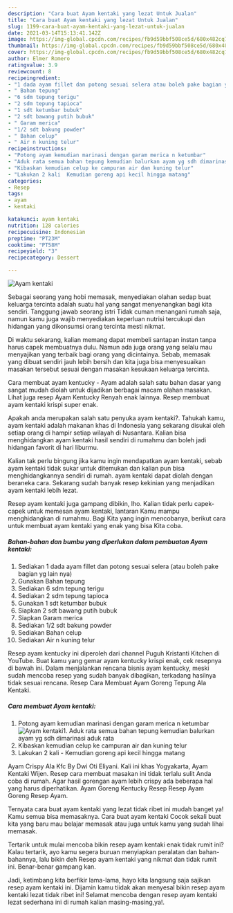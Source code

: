 ```yaml
---
description: "Cara buat Ayam kentaki yang lezat Untuk Jualan"
title: "Cara buat Ayam kentaki yang lezat Untuk Jualan"
slug: 1199-cara-buat-ayam-kentaki-yang-lezat-untuk-jualan
date: 2021-03-14T15:13:41.142Z
image: https://img-global.cpcdn.com/recipes/fb9d59bbf508ce5d/680x482cq70/ayam-kentaki-foto-resep-utama.jpg
thumbnail: https://img-global.cpcdn.com/recipes/fb9d59bbf508ce5d/680x482cq70/ayam-kentaki-foto-resep-utama.jpg
cover: https://img-global.cpcdn.com/recipes/fb9d59bbf508ce5d/680x482cq70/ayam-kentaki-foto-resep-utama.jpg
author: Elmer Romero
ratingvalue: 3.9
reviewcount: 8
recipeingredient:
- "1 dada ayam fillet dan potong sesuai selera atau boleh pake bagian yg lain nya"
- " Bahan tepung"
- "6 sdm tepung terigu"
- "2 sdm tepung tapioca"
- "1 sdt ketumbar bubuk"
- "2 sdt bawang putih bubuk"
- " Garam merica"
- "1/2 sdt bakung powder"
- " Bahan celup"
- " Air n kuning telur"
recipeinstructions:
- "Potong ayam kemudian marinasi dengan garam merica n ketumbar"
- "Aduk rata semua bahan tepung kemudian balurkan ayam yg sdh dimarinasi aduk rata"
- "Kibaskan kemudian celup ke campuran air dan kuning telur"
- "Lakukan 2 kali  Kemudian goreng api kecil hingga matang"
categories:
- Resep
tags:
- ayam
- kentaki

katakunci: ayam kentaki 
nutrition: 128 calories
recipecuisine: Indonesian
preptime: "PT23M"
cooktime: "PT58M"
recipeyield: "3"
recipecategory: Dessert

---
```



![Ayam kentaki](https://img-global.cpcdn.com/recipes/fb9d59bbf508ce5d/680x482cq70/ayam-kentaki-foto-resep-utama.jpg)

Sebagai seorang yang hobi memasak, menyediakan olahan sedap buat keluarga tercinta adalah suatu hal yang sangat menyenangkan bagi kita sendiri. Tanggung jawab seorang istri Tidak cuman menangani rumah saja, namun kamu juga wajib menyediakan keperluan nutrisi tercukupi dan hidangan yang dikonsumsi orang tercinta mesti nikmat.

Di waktu  sekarang, kalian memang dapat membeli santapan instan tanpa harus capek membuatnya dulu. Namun ada juga orang yang selalu mau menyajikan yang terbaik bagi orang yang dicintainya. Sebab, memasak yang dibuat sendiri jauh lebih bersih dan kita juga bisa menyesuaikan masakan tersebut sesuai dengan masakan kesukaan keluarga tercinta. 

Cara membuat ayam kentucky - Ayam adalah salah satu bahan dasar yang sangat mudah diolah untuk dijadikan berbagai macam olahan masakan. Lihat juga resep Ayam Kentucky Renyah enak lainnya. Resep membuat ayam kentaki krispi super enak.

Apakah anda merupakan salah satu penyuka ayam kentaki?. Tahukah kamu, ayam kentaki adalah makanan khas di Indonesia yang sekarang disukai oleh setiap orang di hampir setiap wilayah di Nusantara. Kalian bisa menghidangkan ayam kentaki hasil sendiri di rumahmu dan boleh jadi hidangan favorit di hari liburmu.

Kalian tak perlu bingung jika kamu ingin mendapatkan ayam kentaki, sebab ayam kentaki tidak sukar untuk ditemukan dan kalian pun bisa menghidangkannya sendiri di rumah. ayam kentaki dapat diolah dengan beraneka cara. Sekarang sudah banyak resep kekinian yang menjadikan ayam kentaki lebih lezat.

Resep ayam kentaki juga gampang dibikin, lho. Kalian tidak perlu capek-capek untuk memesan ayam kentaki, lantaran Kamu mampu menghidangkan di rumahmu. Bagi Kita yang ingin mencobanya, berikut cara untuk membuat ayam kentaki yang enak yang bisa Kita coba.

<!--inarticleads1-->

##### Bahan-bahan dan bumbu yang diperlukan dalam pembuatan Ayam kentaki:

1. Sediakan 1 dada ayam fillet dan potong sesuai selera (atau boleh pake bagian yg lain nya)
1. Gunakan  Bahan tepung
1. Sediakan 6 sdm tepung terigu
1. Sediakan 2 sdm tepung tapioca
1. Gunakan 1 sdt ketumbar bubuk
1. Siapkan 2 sdt bawang putih bubuk
1. Siapkan  Garam merica
1. Sediakan 1/2 sdt bakung powder
1. Sediakan  Bahan celup
1. Sediakan  Air n kuning telur


Resep ayam kentucky ini diperoleh dari channel Puguh Kristanti Kitchen di YouTube. Buat kamu yang gemar ayam kentucky krispi enak, cek resepnya di bawah ini. Dalam menjalankan rencana bisnis ayam kentucky, meski sudah mencoba resep yang sudah banyak dibagikan, terkadang hasilnya tidak sesuai rencana. Resep Cara Membuat Ayam Goreng Tepung Ala Kentaki. 

<!--inarticleads2-->

##### Cara membuat Ayam kentaki:

1. Potong ayam kemudian marinasi dengan garam merica n ketumbar
<img src="https://img-global.cpcdn.com/steps/07bfa8620038bce8/160x128cq70/ayam-kentaki-langkah-memasak-1-foto.jpg" alt="Ayam kentaki">1. Aduk rata semua bahan tepung kemudian balurkan ayam yg sdh dimarinasi aduk rata
1. Kibaskan kemudian celup ke campuran air dan kuning telur
1. Lakukan 2 kali  - Kemudian goreng api kecil hingga matang


Ayam Crispy Ala Kfc By Dwi Oti Eliyani. Kali ini khas Yogyakarta, Ayam Kentaki Wijen. Resep cara membuat masakan ini tidak terlalu sulit Anda coba di rumah. Agar hasil gorengan ayam lebih crispy ada beberapa hal yang harus diperhatikan. Ayam Goreng Kentucky Resep Resep Ayam Goreng Resep Ayam. 

Ternyata cara buat ayam kentaki yang lezat tidak ribet ini mudah banget ya! Kamu semua bisa memasaknya. Cara buat ayam kentaki Cocok sekali buat kita yang baru mau belajar memasak atau juga untuk kamu yang sudah lihai memasak.

Tertarik untuk mulai mencoba bikin resep ayam kentaki enak tidak rumit ini? Kalau tertarik, ayo kamu segera buruan menyiapkan peralatan dan bahan-bahannya, lalu bikin deh Resep ayam kentaki yang nikmat dan tidak rumit ini. Benar-benar gampang kan. 

Jadi, ketimbang kita berfikir lama-lama, hayo kita langsung saja sajikan resep ayam kentaki ini. Dijamin kamu tiidak akan menyesal bikin resep ayam kentaki lezat tidak ribet ini! Selamat mencoba dengan resep ayam kentaki lezat sederhana ini di rumah kalian masing-masing,ya!.

